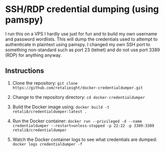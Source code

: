 # SSH/RDP credential dumping (using pamspy)

I run this on a VPS I hardly use just for fun and to build my own username and password wordlists. This will dump the credentials used to attempt to authenticate in plaintext using pamspy. I changed my own SSH port to something non-standard such as port 23 (telnet) and do not use port 3389 (RDP) for anything anyway.

## Instructions

1. Clone the repository:
`git clone https://github.com/retalieight/docker-credentialdumper.git`

2. Change to the repository directory:
`cd docker-credentialdumper`

3. Build the Docker image using:
`docker build -t retali8/credentialdumper:latest .`

4. Run the Docker container:
`docker run --privileged -d --name credentialdumper --restart=unless-stopped -p 22:22 -p 3389:3389 retali8/credentialdumper`

5. Watch the Docker container logs to see what credentials are dumped:
`docker logs credentialdumper -f`
